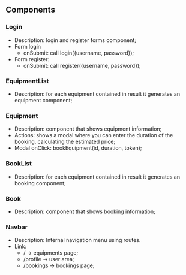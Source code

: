 ## Components

### Login
- Description: login and register forms component;
- Form login 
    - onSubmit: call login({username, password});
- Form register: 
    - onSubmit: call register({username, password});

### EquipmentList
- Description: for each equipment contained in result it generates an equipment component;

### Equipment
- Description: component that shows equipment information;
- Actions: shows a modal where you can enter the duration of the booking, calculating the estimated price;
- Modal onClick: bookEquipment(id, duration, token); 

### BookList
- Description: for each equipment contained in result it generates an booking component;

### Book 
- Description: component that shows booking information;

### Navbar
- Description: Internal navigation menu using routes.
- Link: 
    - / -> equipments page;
    - /profile -> user area;
    - /bookings -> bookings page;